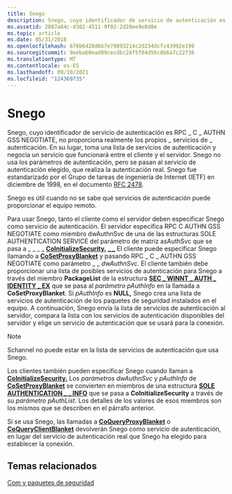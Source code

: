 ```yaml
---
title: Snego
description: Snego, cuyo identificador de servicio de autenticación es RPC \_ C \_ AUTHN GSS NEGOTIATE, no proporciona realmente los propios \_ servicios de \_ autenticación.
ms.assetid: 2087a84c-d302-4511-9f02-2d20ee9e0d8e
ms.topic: article
ms.date: 05/31/2018
ms.openlocfilehash: 676b6428d6b7e79893214c2d234dcfc43992e190
ms.sourcegitcommit: 9eebab0ead09cecdbc24f5f84d56c8b6a7c22736
ms.translationtype: MT
ms.contentlocale: es-ES
ms.lasthandoff: 09/10/2021
ms.locfileid: "124369735"
---
```

# <a name="snego"></a>Snego

Snego, cuyo identificador de servicio de autenticación es RPC \_ C \_ AUTHN GSS NEGOTIATE, no proporciona realmente los propios \_ servicios de \_ autenticación. En su lugar, toma una lista de servicios de autenticación y negocia un servicio que funcionará entre el cliente y el servidor. Snego no usa los parámetros de autenticación, pero se pasan al servicio de autenticación elegido, que realiza la autenticación real. Snego fue estandarizado por el Grupo de tareas de ingeniería de Internet (IETF) en diciembre de 1998, en el documento [RFC 2478](https://www.ietf.org/rfc/rfc2478.txt).

Snego es útil cuando no se sabe qué servicios de autenticación puede proporcionar el equipo remoto.

Para usar Snego, tanto el cliente como el servidor deben especificar Snego como servicio de autenticación. El servidor especifica RPC C AUTHN GSS NEGOTIATE como miembro dwAuthnSvc de una de las estructuras SOLE AUTHENTICATION SERVICE del parámetro de matriz asAuthSvc que se pasa a \_ \_ \_ \_ [**CoInitializeSecurity.**](/windows/desktop/api/combaseapi/nf-combaseapi-coinitializesecurity)  [**\_ \_**](/windows/win32/api/objidlbase/ns-objidlbase-sole_authentication_service)  El cliente puede especificar Snego llamando a [**CoSetProxyBlanket**](/windows/desktop/api/combaseapi/nf-combaseapi-cosetproxyblanket) y pasando RPC \_ C \_ AUTHN GSS NEGOTIATE como parámetro \_ \_ *dwAuthnSvc.* El cliente también debe proporcionar una lista de posibles servicios de autenticación para Snego a través del miembro **PackageList** de la estructura [**SEC \_ WINNT \_ AUTH \_ IDENTITY \_ EX**](/windows/desktop/api/sspi/ns-sspi-_sec_winnt_auth_identity_exa) que se pasa al *parámetro pAuthInfo* en la llamada a **CoSetProxyBlanket**. Si *pAuthInfo* es **NULL,** Snego crea una lista de servicios de autenticación de los paquetes de seguridad instalados en el equipo. A continuación, Snego envía la lista de servicios de autenticación al servidor, compara la lista con los servicios de autenticación disponibles del servidor y elige un servicio de autenticación que se usará para la conexión.

> [!Note]  
> Schannel no puede estar en la lista de servicios de autenticación que usa Snego.

 

Los clientes también pueden especificar Snego cuando llaman a [**CoInitializeSecurity.**](/windows/desktop/api/combaseapi/nf-combaseapi-coinitializesecurity) Los *parámetros dwAuthnSvc* y *pAuthInfo* de [**CoSetProxyBlanket**](/windows/desktop/api/combaseapi/nf-combaseapi-cosetproxyblanket) se convierten en miembros de una estructura [**SOLE AUTHENTICATION \_ \_ INFO**](/windows/win32/api/objidlbase/ns-objidlbase-sole_authentication_info) que se pasa a **CoInitializeSecurity** a través de su *parámetro pAuthList.* Los detalles de los valores de esos miembros son los mismos que se describen en el párrafo anterior.

Si se usa Snego, las llamadas a [**CoQueryProxyBlanket**](/windows/desktop/api/combaseapi/nf-combaseapi-coqueryproxyblanket) o [**CoQueryClientBlanket**](/windows/desktop/api/combaseapi/nf-combaseapi-coqueryclientblanket) devolverán Snego como servicio de autenticación, en lugar del servicio de autenticación real que Snego ha elegido para establecer la conexión.

## <a name="related-topics"></a>Temas relacionados

<dl> <dt>

[Com y paquetes de seguridad](com-and-security-packages.md)
</dt> </dl>

 

 